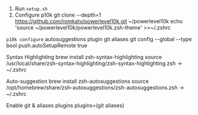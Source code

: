 1. Run `setup.sh`
2. Configure p10k
git clone --depth=1 https://github.com/romkatv/powerlevel10k.git ~/powerlevel10k
echo 'source ~/powerlevel10k/powerlevel10k.zsh-theme' >>~/.zshrc

`p10k configure`
autosuggestions plugin
git aliases
git config --global --type bool push.autoSetupRemote true

Syntax Highlighting
brew install zsh-syntax-highlighting
source /usr/local/share/zsh-syntax-highlighting/zsh-syntax-highlighting.zsh -> ~/.zshrc

Auto-suggestion
brew install zsh-autosuggestions
source /opt/homebrew/share/zsh-autosuggestions/zsh-autosuggestions.zsh -> ~/.zshrc

Enable git & aliases plugins
plugins=(git aliases)
